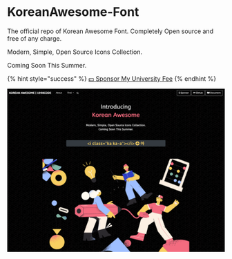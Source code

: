 # KoreanAwesome-Font

The official repo of Korean Awesome Font. Completely Open source and free of any charge.

Modern, Simple, Open Source Icons Collection.

Coming Soon This Summer.

{% hint style="success" %}
[💵 Sponsor My University Fee](https://github.com/sponsors/1998code)
{% endhint %}



![](.gitbook/assets/cover.png)

